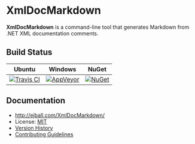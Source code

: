 # XmlDocMarkdown

**XmlDocMarkdown** is a command-line tool that generates Markdown from .NET XML documentation comments.

## Build Status

Ubuntu | Windows | NuGet
--- | --- | ---
[![Travis CI](https://img.shields.io/travis/ejball/XmlDocMarkdown/master.svg)](https://travis-ci.org/ejball/XmlDocMarkdown) | [![AppVeyor](https://img.shields.io/appveyor/ci/ejball/xmldocmarkdown/master.svg)](https://ci.appveyor.com/project/ejball/xmldocmarkdown) | [![NuGet](https://img.shields.io/nuget/v/XmlDocMarkdown.svg)](https://www.nuget.org/packages/XmlDocMarkdown)

## Documentation

* http://ejball.com/XmlDocMarkdown/
* License: [MIT](LICENSE)
* [Version History](VersionHistory.md)
* [Contributing Guidelines](CONTRIBUTING.md)
